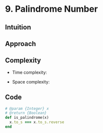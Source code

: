 # 9. Palindrome Number

## Intuition

## Approach
<!-- Describe your approach to solving the problem. -->

## Complexity

- Time complexity:
<!-- Add your time complexity here, e.g. $$O(n)$$ -->

- Space complexity:
<!-- Add your space complexity here, e.g. $$O(n)$$ -->

## Code

```ruby
# @param {Integer} x
# @return {Boolean}
def is_palindrome(x)
  x.to_s === x.to_s.reverse
end
```
